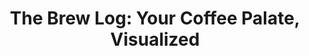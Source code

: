 ---
layout: blog
publisher: Medium
originalurl: https://medium.com/@tylertate/the-brew-log-your-coffee-palate-visualized-26c85142932f
title: "The Brew Log: Your Coffee Palate, Visualized"
snippet: "Have you seen a flavor wheel for wine or beer? Well, coffee has one too. In fact, earlier this year World Coffee Research (WCR) published a groundbreaking sensory lexicon for coffee, identifying 110 distinct flavor attributes. Based on this new lexicon, the Specialty Coffee Association of America (SCAA) then developed a new and improved flavor wheel for coffee. We’re now using similar attributes to both categorize coffees on Crema.co, and to give our customers insight into the characteristics underlying their own personal taste preferences."
category: crema
---